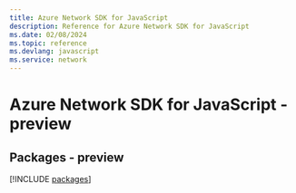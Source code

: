 ```yaml
---
title: Azure Network SDK for JavaScript
description: Reference for Azure Network SDK for JavaScript
ms.date: 02/08/2024
ms.topic: reference
ms.devlang: javascript
ms.service: network
---
```

# Azure Network SDK for JavaScript - preview
## Packages - preview
[!INCLUDE [packages](network-index.md)]
